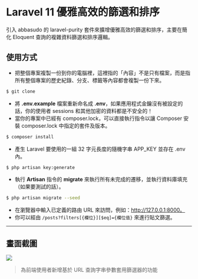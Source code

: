 # Laravel 11 優雅高效的篩選和排序

引入 abbasudo 的 laravel-purity 套件來擴增優雅高效的篩選和排序，主要在簡化 Eloquent 查詢的複雜資料篩選和排序邏輯。

## 使用方式
- 把整個專案複製一份到你的電腦裡，這裡指的「內容」不是只有檔案，而是指所有整個專案的歷史紀錄、分支、標籤等內容都會複製一份下來。
```sh
$ git clone
```
- 將 __.env.example__ 檔案重新命名成 __.env__，如果應用程式金鑰沒有被設定的話，你的使用者 sessions 和其他加密的資料都是不安全的！
- 當你的專案中已經有 composer.lock，可以直接執行指令以讓 Composer 安裝 composer.lock 中指定的套件及版本。
```sh
$ composer install
```
- 產生 Laravel 要使用的一組 32 字元長度的隨機字串 APP_KEY 並存在 .env 內。
```sh
$ php artisan key:generate
```
- 執行 __Artisan__ 指令的 __migrate__ 來執行所有未完成的遷移，並執行資料庫填充（如果要測試的話）。
```sh
$ php artisan migrate --seed
```
- 在瀏覽器中輸入已定義的路由 URL 來訪問，例如：http://127.0.0.1:8000。
- 你可以經由 `/posts?filters[{欄位}][$eq]={欄位值}` 來進行貼文篩選。

----

## 畫面截圖
![](https://i.imgur.com/sq3uJwZ.png)
> 為前端使用者新增基於 URL 查詢字串參數套用篩選器的功能
